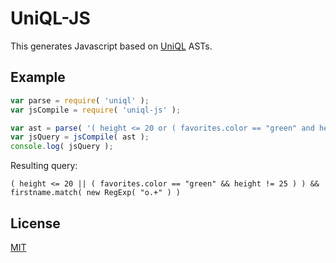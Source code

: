 UniQL-JS
=======

This generates Javascript based on [UniQL](https://github.com/honeinc/uniql) ASTs.

## Example

```javascript
var parse = require( 'uniql' );
var jsCompile = require( 'uniql-js' );

var ast = parse( '( height <= 20 or ( favorites.color == "green" and height != 25 ) ) and firstname ~= "o.+"' );
var jsQuery = jsCompile( ast );
console.log( jsQuery );
```

Resulting query:

```
( height <= 20 || ( favorites.color == "green" && height != 25 ) ) && firstname.match( new RegExp( "o.+" ) )
```

## License

[MIT](LICENSE)

